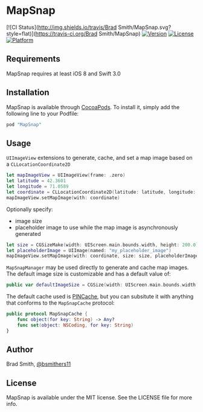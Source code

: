 # MapSnap

[![CI Status](http://img.shields.io/travis/Brad Smith/MapSnap.svg?style=flat)](https://travis-ci.org/Brad Smith/MapSnap)
[![Version](https://img.shields.io/cocoapods/v/MapSnap.svg?style=flat)](http://cocoapods.org/pods/MapSnap)
[![License](https://img.shields.io/cocoapods/l/MapSnap.svg?style=flat)](http://cocoapods.org/pods/MapSnap)
[![Platform](https://img.shields.io/cocoapods/p/MapSnap.svg?style=flat)](http://cocoapods.org/pods/MapSnap)

## Requirements

MapSnap requires at least iOS 8 and Swift 3.0

## Installation

MapSnap is available through [CocoaPods](http://cocoapods.org). To install
it, simply add the following line to your Podfile:

```ruby
pod "MapSnap"
```

## Usage

`UIImageView` extensions to generate, cache, and set a map image based on a `CLLocationCoordinate2D`

```swift
let mapImageView = UIImageView(frame: .zero)
let latitude = 42.3601
let longitude = 71.0589
let coordinate = CLLocationCoordinate2D(latitude: latitude, longitude: longitude)
mapImageView.setMapImage(with: coordinate)
```

Optionally specify:
* image size
* placeholder image to use while the map image is asynchronously generated

```swift
let size = CGSizeMake(width: UIScreen.main.bounds.width, height: 200.0)
let placeholderImage = UIImage(named: "my_placeholder_image")
mapImageView.setMapImage(with: coordinate, size: size, placeholderImage: placeholderImage)
```

`MapSnapManager` may be used directly to generate and cache map images. The default image size is customizable and has a default value of:

```swift
public var defaultImageSize = CGSize(width: UIScreen.main.bounds.width, height: 150.0)
```

The default cache used is [PINCache](https://github.com/pinterest/PINCache), but you can subsitute it with anything that conforms to the `MapSnapCache` protocol:

```swift
public protocol MapSnapCache {
    func object(for key: String) -> Any?
    func set(object: NSCoding, for key: String)
}
```

## Author

Brad Smith, [@bsmithers11](https://twitter.com/bsmithers11)

## License

MapSnap is available under the MIT license. See the LICENSE file for more info.
